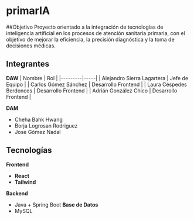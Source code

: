 # primarIA
##Objetivo
Proyecto orientado a la integración de tecnologías de inteligencia artificial en los procesos de atención sanitaria primaria, con el objetivo de mejorar la eficiencia, la precisión diagnóstica y la toma de decisiones médicas.


## Integrantes
**DAW**
| Nombre | Rol |
|---------|-----|
| Alejandro Sierra Lagartera | Jefe de Equipo |
| Carlos Gómez Sánchez | Desarrollo Frontend |
| Laura Céspedes Berdonces | Desarrollo Frontend |
| Adrián González Chico | Desarrollo Frontend |


**DAM**
- Cheha Bahk Hwang
- Borja Logrosan Rodriguez
- Jose Gómez Nadal


## Tecnologías
**Frontend**
- **React**
- **Tailwind**
  
**Backend**
- Java + Spring Boot
**Base de Datos**
- MySQL

